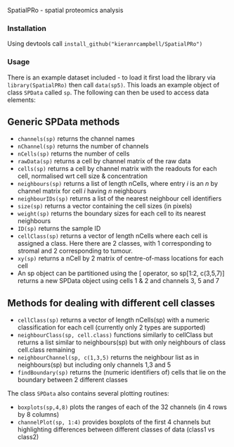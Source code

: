 SpatialPRo - spatial proteomics analysis

### Installation

Using devtools call `install_github("kieranrcampbell/SpatialPRo")`

### Usage

There is an example dataset included - to load it first load the library via `library(SpatialPRo)` then call `data(sp5)`. This loads an example object of class `SPData` called `sp`. The following can then be used to access data elements:

## Generic SPData methods
* `channels(sp)` returns the channel names
* `nChannel(sp)` returns the number of channels
* `nCells(sp)` returns the number of cells
* `rawData(sp)` returns a cell by channel matrix of the raw data
* `cells(sp)` returns a cell by channel matrix with the readouts for each cell, normalised wrt cell size & concentration
* `neighbours(sp)` returns a list of length nCells, where entry *i*  is an *n* by channel matrix for cell *i* having *n* neighbours
* `neighbourIDs(sp)` returns a list of the nearest neighbour cell identifiers
* `size(sp)` returns a vector containing the cell sizes (in pixels)
* `weight(sp)` returns the boundary sizes for each cell to its nearest neighbours
* `ID(sp)` returns the sample ID
* `cellClass(sp)` returns a vector of length nCells where each cell is assigned a class. Here there are 2 classes, with 1 corresponding to stromal and 2 corresponding to tumour.
* `xy(sp)` returns a nCell by 2 matrix of centre-of-mass locations for each cell
* An sp object can be partitioned using the [ operator, so sp[1:2, c(3,5,7)] returns a new SPData object
using cells 1 & 2 and channels 3, 5 and 7

## Methods for dealing with different cell classes
* `cellClass(sp)` returns a vector of length nCells(sp) with a numeric classification for each cell (currently only 2 types are supported)
* `neighbourClass(sp, cell.class)` functions similarly to cellClass but returns a list similar to neighbours(sp) but with only neighbours of class cell.class remaining
* `neighbourChannel(sp, c(1,3,5)` returns the neighbour list as in neighbours(sp) but including only channels 1,3 and 5
* `findBoundary(sp)` returns the (numeric identifiers of) cells that lie on the boundary between 2 different classes


The class `SPData` also contains several plotting routines:

* `boxplots(sp,4,8)` plots the ranges of each of the 32 channels (in 4 rows by 8 columns)
* `channelPlot(sp, 1:4)` provides boxplots of the first 4 channels but highlighting differences between different classes of data (class1 vs class2)

